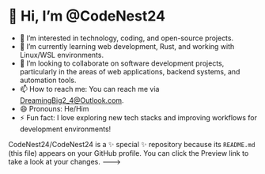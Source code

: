 # 👋 Hi, I’m @CodeNest24
- 👀 I’m interested in technology, coding, and open-source projects.
- 🌱 I’m currently learning web development, Rust, and working with Linux/WSL environments.
- 💞️ I’m looking to collaborate on software development projects, particularly in the areas of web applications, backend systems, and automation tools.
- 📫 How to reach me: You can reach me via [DreamingBig2_4@Outlook.com](mailto:DreamingBig2_4@Outlook.com).
- 😄 Pronouns: He/Him
- ⚡ Fun fact: I love exploring new tech stacks and improving workflows for development environments!

CodeNest24/CodeNest24 is a ✨ special ✨ repository because its `README.md` (this file) appears on your GitHub profile.
You can click the Preview link to take a look at your changes.
--->

